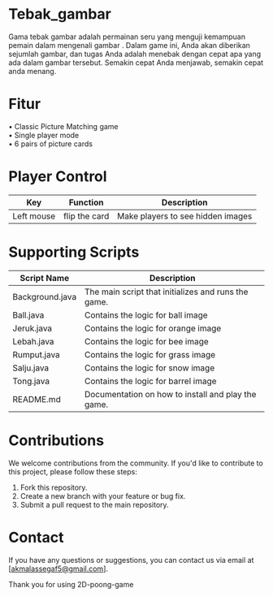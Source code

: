 # Tebak_gambar
Gama tebak gambar adalah permainan seru yang menguji kemampuan pemain dalam mengenali gambar . Dalam game ini, Anda akan diberikan sejumlah gambar, dan tugas Anda adalah menebak dengan cepat apa yang ada dalam gambar tersebut. Semakin cepat Anda menjawab, semakin cepat anda menang.
# Fitur
•	Classic Picture Matching game  
•	Single player mode  
•	6 pairs of picture cards  
# Player Control
| Key | Function | Description |
|------|------|-----------|
| Left mouse | flip the card | Make players to see hidden images |
# Supporting Scripts
| Script Name | Description |
|------|------|
| Background.java | The main script that initializes and runs the game. |
| Ball.java   | Contains the logic for ball image |
| Jeruk.java | Contains the logic for orange image |
| Lebah.java | Contains the logic for bee image |
| Rumput.java | Contains the logic for grass image |
| Salju.java | Contains the logic for snow image |
| Tong.java | Contains the logic for barrel image |
| README.md | Documentation on how to install and play the game. |
# Contributions
We welcome contributions from the community. If you'd like to contribute to this project, please follow these steps:

1. Fork this repository. 
2. Create a new branch with your feature or bug fix. 
3. Submit a pull request to the main repository. 
# Contact
If you have any questions or suggestions, you can contact us via email at [akmalassegaf5@gmail.com].

Thank you for using 2D-poong-game
